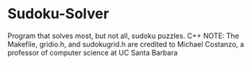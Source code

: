 # Sudoku-Solver
Program that solves most, but not all, sudoku puzzles. C++
NOTE: The Makefile, gridio.h, and sudokugrid.h are credited to Michael Costanzo, a professor of computer science at UC Santa Barbara
